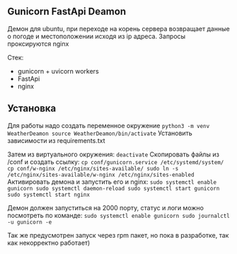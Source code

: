 ## Gunicorn FastApi Deamon
Демон для ubuntu, при переходе на корень сервера возвращает данные о погоде и местоположении исходя из ip адреса.
Запросы проксируются nginx

Стек:
 - gunicorn + uvicorn workers
 - FastApi
 - nginx

## Установка
Для работы надо создать переменное окружение
``
python3 -m venv WeatherDeamon
source WeatherDeamon/bin/activate
``
Установить зависимости из requirements.txt

Затем из виртуального окружения:
``
deactivate
``
Скопировать файлы из /conf и создать ссылку:
``
cp conf/gunicorn.service /etc/systemd/system/
cp conf/w-nginx /etc/nginx/sites-available/
sudo ln -s /etc/nginx/sites-available/w-nginx /etc/nginx/sites-enabled
``
Активировать демона и запустить его и nginx:
``
sudo systemctl enable gunicorn
sudo systemctl daemon-reload
sudo systemctl start gunicorn
sudo systemctl start nginx
``

Демон должен запуститься на 2000 порту, статус и логи можно посмотреть по команде:
``
sudo systemctl enable gunicorn
sudo journalctl -u gunicorn -e
``

Так же предусмотрен запуск через rpm пакет, но пока в разработке, так как некорректно работает)